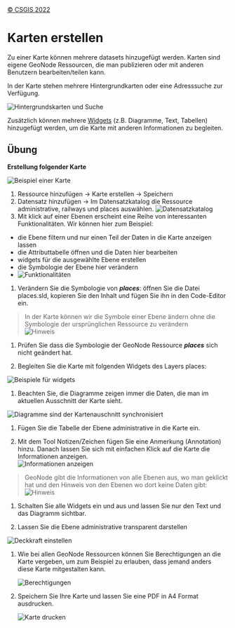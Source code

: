 <!-- the Menu -->

<link rel="stylesheet" media="all" href="../styles.css" />
<div id="logo"><a href="https://csgis.de">© CSGIS 2022</a></div>
<div id="menu"></div>
<div id="jumpMenu"></div>
<script src="../menu.js"></script>
<script src="../jumpmenu.js"></script>
<!-- the Menu -->

# Karten erstellen

Zu einer Karte können mehrere datasets hinzugefügt werden. Karten sind eigene GeoNode Ressourcen, die man publizieren oder mit anderen Benutzern bearbeiten/teilen kann.

In der Karte stehen mehrere Hintergrundkarten oder eine Adresssuche zur Verfügung.

![Hintergrundskarten und Suche](images/image47-a.png)

Zusätzlich können mehrere [Widgets](https://docs.geonode.org/en/master/usage/managing_maps/exploring_maps/creating_widgets.html) (z.B. Diagramme, Text, Tabellen) hinzugefügt werden, um die Karte mit anderen Informationen zu begleiten.

## Übung

**Erstellung folgender Karte**

![Beispiel einer Karte](images/image51_2.png)

1. Ressource hinzufügen → Karte erstellen → Speichern
1. Datensatz hinzufügen → Im Datensatzkatalog die Ressource administrative, railways und places auswählen.
  ![Datensatzkatalog](images/image51-a.png)
1. Mit klick auf einer Ebenen erscheint eine Reihe von interessanten Funktionalitäten. Wir können hier zum Beispiel:

  - die Ebene filtern und nur einen Teil der Daten in die Karte anzeigen lassen
  - die Attributtabelle öffnen und die Daten hier bearbeiten
  - widgets für die ausgewählte Ebene erstellen
  - die Symbologie der Ebene hier verändern  
  - ![Funktionalitäten](images/image54.png)

1. Verändern Sie die Symbologie von ***places***: öffnen Sie die Datei places.sld, kopieren Sie den Inhalt und fügen Sie ihn in den Code-Editor ein.

  > In der Karte können wir die Symbole einer Ebene ändern ohne die Symbologie der ursprünglichen Ressource zu verändern  
  > ![Hinweis](images/image56.png)

1. Prüfen Sie dass die Symbologie der GeoNode Ressource ***places*** sich nicht geändert hat.

1. Begleiten Sie die Karte mit folgenden Widgets des Layers places:

  ![Beispiele für widgets](images/image56-a.png)

1. Beachten Sie, die Diagramme zeigen immer die Daten, die man im aktuellen Ausschnitt der Karte sieht.

  ![Diagramme sind der Kartenauschnitt synchronisiert](images/image59.png)

1. Fügen Sie die Tabelle der Ebene administrative in die Karte ein.

1. Mit dem Tool Notizen/Zeichen fügen Sie eine Anmerkung (Annotation) hinzu. Danach lassen Sie sich mit einfachen Klick auf die Karte die Informationen anzeigen.    
  ![Informationen anzeigen](images/image61.png)

  > GeoNode gibt die Informationen von alle Ebenen  aus, wo man geklickt hat und den Hinweis von den Ebenen wo dort keine Daten gibt:
  > ![Hinweis](images/image62.png)

1. Schalten Sie alle Widgets ein und aus und lassen Sie nur den Text und das Diagramm sichtbar.

1. Lassen Sie die Ebene administrative transparent darstellen

  ![Deckkraft einstellen](images/image60.png)

1. Wie bei allen GeoNode Ressourcen können Sie Berechtigungen an die Karte vergeben, um zum Beispiel zu erlauben, dass jemand anders diese Karte mitgestalten kann.

    ![Berechtigungen](images/image63_2.png)

1. Speichern Sie Ihre Karte und lassen Sie eine PDF in A4 Format ausdrucken.

     ![Karte drucken](images/image64_2.png)
